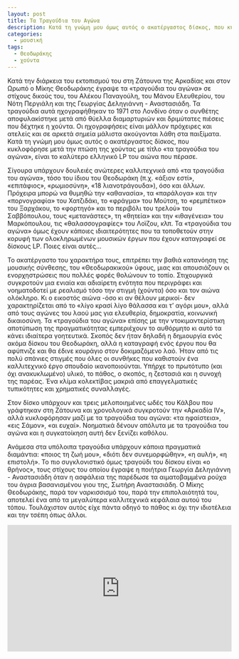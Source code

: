 ```yaml
---
layout: post
title: Τα Τραγούδια του Αγώνα
description: Κατά τη γνώμη μου όμως αυτός ο ακατέργαστος δίσκος, που κυκλοφόρησε μετά την πτώση της χούντας με τίτλο «τα τραγούδια του αγώνα», είναι το καλύτερο ελληνικό LP του αιώνα που πέρασε.
categories:
  - μουσική
tags: 
  - Θεοδωράκης
  - χούντα
---
```


Κατά την διάρκεια του εκτοπισμού του στη Ζάτουνα της Αρκαδίας και στον Ωρωπό ο Μίκης Θεοδωράκης έγραψε τα «τραγούδια του αγώνα» σε στίχους δικούς του, του Αλέκου Παναγούλη, του Μάνου Ελευθερίου, του Νότη Περγιάλη και της Γεωργίας Δεληγιάννη - Αναστασιάδη. Τα τραγούδια αυτά ηχογραφήθηκαν το 1971 στο Λονδίνο όταν ο συνθέτης αποφυλακίστηκε μετά από θύελλα διαμαρτυριών και δριμύτατες πιέσεις που δέχτηκε η χούντα. Οι ηχογραφήσεις είναι μάλλον πρόχειρες και ατελείς και σε αρκετά σημεία μάλιστα ακούγονται λάθη στα παιξίματα. Κατά τη γνώμη μου όμως αυτός ο ακατέργαστος δίσκος, που κυκλοφόρησε μετά την πτώση της χούντας με τίτλο «τα τραγούδια του αγώνα», είναι το καλύτερο ελληνικό LP του αιώνα που πέρασε.

Σίγουρα υπάρχουν δουλειές ανώτερες καλλιτεχνικά από «τα τραγούδια του αγώνα», τόσο του ίδιου του Θεοδωράκη (π.χ. «άξιον εστί», «επιτάφιος», «ρωμιοσύνη», «18 λιανοτράγουδα»), όσο και άλλων. Πρόχειρα μπορώ να θυμηθώ την «αθανασία», τα «παράλογα» και την «πορνογραφία» του Χατζιδάκι, το «φράγμα» του Μούτση, το «ρεμπέτικο» του Ξαρχάκου, το «φορτηγό» και το περιβόλι του τρελού» του Σαββόπουλου, τους «μετανάστες», τη «θητεία» και την «ιθαγένεια» του Μαρκόπουλου, τις «θαλασσογραφίες» του Λοϊζου, κλπ. Τα «τραγούδια του αγώνα» όμως έχουν κάποιες ιδιαιτερότητες που τα τοποθετούν στην κορυφή των ολοκληρωμένων μουσικών έργων που έχουν καταγραφεί σε δίσκους LP. Ποιες είναι αυτές...

Το ακατέργαστο του χαρακτήρα τους, επιτρέπει την βαθιά κατανόηση της μουσικής σύνθεσης, του «Θεοδωρακικού» ύφους, μιας και απουσιάζουν οι ενορχηστρώσεις που πολλές φορές θολώνουν το τοπίο. Στιχουργικά συγκροτούν μια ενιαία και αδιαίρετη ενότητα που περιγράφει και νοηματοδοτεί με ρεαλισμό τόσο την στιγμή (χούντα) όσο και τον αιώνα ολόκληρο. Κι ο εικοστός αιώνα -όσο κι αν θέλουν μερικοί- δεν χαρακτηρίζεται από το «λίγο κρασί λίγο θάλασσα και τ’ αγόρι μου», αλλά από τους αγώνες του λαού μας για ελευθερία, δημοκρατία, κοινωνική δικαιοσύνη. Τα «τραγούδια του αγώνα» επίσης με την ντοκιμαντερίστικη αποτύπωση της πραγματικότητας εμπεριέχουν το αυθόρμητο κι αυτό τα κάνει ιδιαίτερα γοητευτικά. Σκοπός δεν ήταν δηλαδή η δημιουργία ενός ακόμα δίσκου του Θεοδωράκη, αλλά η καταγραφή ενός έργου που θα αφύπνιζε και θα έδινε κουράγιο στον δοκιμαζόμενο λαό. Ήταν από τις πολύ σπάνιες στιγμές που όλες οι συνθήκες που καθιστούν ένα καλλιτεχνικό έργο σπουδαίο ικανοποιούνται. Υπήρχε το πρωτότυπο (και όχι ανακυκλωμένο) υλικό, το πάθος, ο σκοπός, η ζεστασιά και η συνοχή της παρέας. Ένα κλίμα κολεκτίβας μακριά από επαγγελματικές τυπικότητες και χρηματικές συναλλαγές.

Στον δίσκο υπάρχουν και τρεις μελοποιημένες ωδές του Κάλβου που γράφτηκαν στη Ζάτουνα και χρονολογικά συγκροτούν την «Αρκαδία IV», αλλά κυκλοφόρησαν μαζί με τα τραγούδια του αγώνα: «τα ηφαίστεια», «εις Σάμον», «αι ευχαί». Νοηματικά δένουν απόλυτα με τα τραγούδια του αγώνα και η συγκατοίκηση αυτή δεν ξενίζει καθόλου.

Ανάμεσα στα υπόλοιπα τραγούδια υπάρχουν κάποια πραγματικά διαμάντια: «ποιος τη ζωή μου», «διότι δεν συνεμορφώθην», «η αυλή», «η επιστολή». Το πιο συγκλονιστικό όμως τραγούδι του δίσκου είναι «ο θρήνος», τους στίχους του οποίου έγραψε η ποιήτρια Γεωργία Δεληγιάννη - Αναστασιάδη όταν η ασφάλεια της παρέδωσε τα αιματοβαμμένα ρούχα του άγρια βασανισμένου γιου της, Σωτήρη Αναστασιάδη. Ο Μίκης Θεοδωράκης, παρά τον ναρκισσισμό του, παρά την επιπολαιότητά του, αποτελεί ένα από τα μεγαλύτερα καλλιτεχνικά κεφάλαια αυτού του τόπου. Τουλάχιστον αυτός είχε πάντα οδηγό το πάθος κι όχι την ιδιοτέλεια και την τσέπη όπως άλλοι.

<div class="yt-video" style="position:relative;height:0;padding-bottom:56.25%"><iframe width="560" height="315" src="https://www.youtube.com/embed/VmtMCFmHt9Q&t=692" frameborder="0" allow="autoplay; encrypted-media" allowfullscreen style="position:absolute;width:100%;height:100%;left:0"></iframe></div>